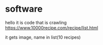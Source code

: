 # software

hello
it is code that is crawling https://www.10000recipe.com/recipe/list.html

it gets image, name in list(10 recipes)
